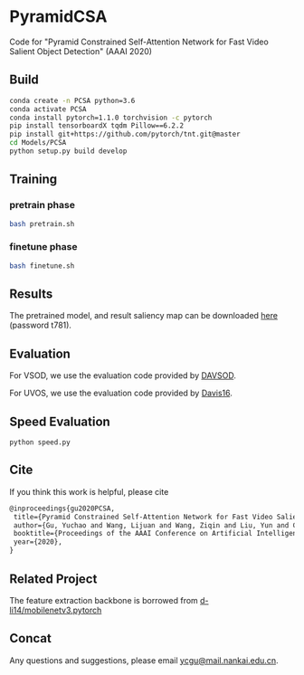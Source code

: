 # PyramidCSA

Code for "Pyramid Constrained Self-Attention Network for Fast Video Salient Object Detection" (AAAI 2020)

## Build

```bash
conda create -n PCSA python=3.6
conda activate PCSA
conda install pytorch=1.1.0 torchvision -c pytorch
pip install tensorboardX tqdm Pillow==6.2.2
pip install git+https://github.com/pytorch/tnt.git@master
cd Models/PCSA
python setup.py build develop
```

## Training

### pretrain phase
```bash
bash pretrain.sh
```
### finetune phase
```bash
bash finetune.sh
```

## Results
The pretrained model, and result saliency map can be downloaded [here](https://pan.baidu.com/s/1bktiBwBUprIpfstK9fDehg) (password t781).

## Evaluation
For VSOD, we use the evaluation code provided by [DAVSOD](https://github.com/DengPingFan/DAVSOD).

For UVOS, we use the evaluation code provided by [Davis16](https://github.com/fperazzi/davis).

## Speed Evaluation
```python3
python speed.py
```

## Cite
If you think this work is helpful, please cite
```latex
@inproceedings{gu2020PCSA,
 title={Pyramid Constrained Self-Attention Network for Fast Video Salient Object Detection},
 author={Gu, Yuchao and Wang, Lijuan and Wang, Ziqin and Liu, Yun and Cheng, Ming-Ming and Lu, Shao-Ping},
 booktitle={Proceedings of the AAAI Conference on Artificial Intelligence},
 year={2020},
}
```

## Related Project
The feature extraction backbone is borrowed from [d-li14/mobilenetv3.pytorch](https://github.com/d-li14/mobilenetv3.pytorch)

## Concat
Any questions and suggestions, please email [ycgu@mail.nankai.edu.cn](ycgu@mail.nankai.edu.cn).